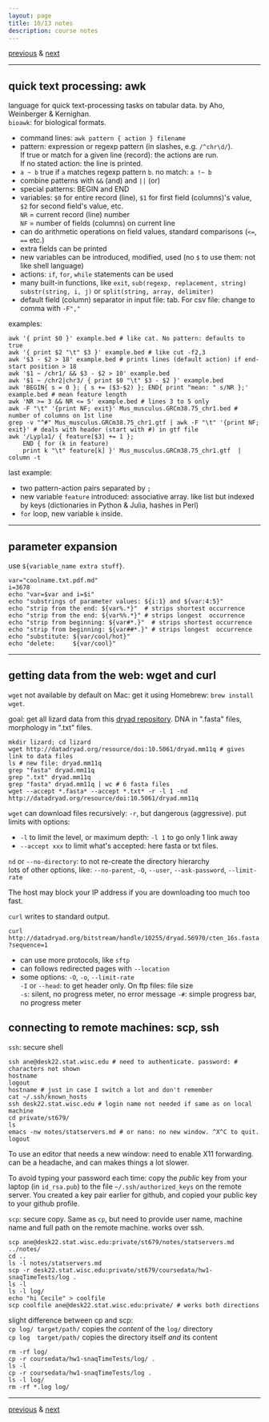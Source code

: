 ```yaml
---
layout: page
title: 10/13 notes
description: course notes
---
```

[previous](notes1011.html) & [next](notes1018.html)

---

<!-- ## homework -->


## quick text processing: awk

language for quick text-processing tasks on tabular data.
by Aho, Weinberger & Kernighan.  
`bioawk`: for biological formats.

- command lines: `awk pattern { action } filename`
- pattern: expression or regexp pattern (in slashes, e.g. `/^chr\d/`).  
  If true or match for a given line (record): the actions are run.  
  If no stated action: the line is printed.
- `a ~ b` true if `a` matches regexp pattern `b`. no match: `a !~ b`
- combine patterns with `&&` (and) and `||` (or)
- special patterns: BEGIN and END
- variables: `$0` for entire record (line),
  `$1` for first field (columns)'s value,
  `$2` for second field's value, etc.  
  `NR` = current record (line) number  
  `NF` = number of fields (columns) on current line
- can do arithmetic operations on field values, standard comparisons (`<=`, `==` etc.)
- extra fields can be printed
- new variables can be introduced, modified, used
  (no `$` to use them: not like shell language)
- actions: `if`, `for`, `while` statements can be used
- many built-in functions, like `exit`, `sub(regexp, replacement, string)`
  `substr(string, i, j)` or `split(string, array, delimiter)`
- default field (column) separator in input file: tab.
  For csv file: change to comma with `-F","`

examples:

```shell
awk '{ print $0 }' example.bed # like cat. No pattern: defaults to true
awk '{ print $2 "\t" $3 }' example.bed # like cut -f2,3
awk '$3 - $2 > 18' example.bed # prints lines (default action) if end-start position > 18
awk '$1 ~ /chr1/ && $3 - $2 > 10' example.bed
awk '$1 ~ /chr2|chr3/ { print $0 "\t" $3 - $2 }' example.bed
awk 'BEGIN{ s = 0 }; { s += ($3-$2) }; END{ print "mean: " s/NR };' example.bed # mean feature length
awk 'NR >= 3 && NR <= 5' example.bed # lines 3 to 5 only
awk -F "\t" '{print NF; exit}' Mus_musculus.GRCm38.75_chr1.bed # number of columns on 1st line
grep -v "^#" Mus_musculus.GRCm38.75_chr1.gtf | awk -F "\t" '{print NF; exit}' # deals with header (start with #) in gtf file
awk '/Lypla1/ { feature[$3] += 1 };
    END { for (k in feature)
    print k "\t" feature[k] }' Mus_musculus.GRCm38.75_chr1.gtf  | column -t
```

last example:

- two pattern-action pairs separated by `;`
- new variable `feature` introduced: associative array.
  like list but indexed by keys (dictionaries in Python & Julia, hashes in Perl)
- `for` loop, new variable `k` inside.

---

## parameter expansion

use `${variable_name extra stuff}`.

```shell
var="coolname.txt.pdf.md"
i=3678
echo "var=$var and i=$i"
echo "substrings of parameter values: ${i:1} and ${var:4:5}"
echo "strip from the end: ${var%.*}"  # strips shortest occurrence
echo "strip from the end: ${var%%.*}" # strips longest  occurrence
echo "strip from beginning: ${var#*.}"  # strips shortest occurrence
echo "strip from beginning: ${var##*.}" # strips longest  occurrence
echo "substitute: ${var/cool/hot}"
echo "delete:     ${var/cool}"
```

---

## getting data from the web: wget and curl

`wget` not available by default on Mac: get it using Homebrew:
`brew install wget`.

goal: get all lizard data from this
[dryad repository](http://datadryad.org/resource/doi:10.5061/dryad.mm11q).
DNA in ".fasta" files, morphology in ".txt" files.


```shell
mkdir lizard; cd lizard
wget http://datadryad.org/resource/doi:10.5061/dryad.mm11q # gives link to data files
ls # new file: dryad.mm11q
grep "fasta" dryad.mm11q
grep ".txt" dryad.mm11q
grep "fasta" dryad.mm11q | wc # 6 fasta files
wget --accept *.fasta* --accept *.txt* -r -l 1 -nd http://datadryad.org/resource/doi:10.5061/dryad.mm11q
```

`wget` can download files recursively: `-r`, but dangerous (aggressive). put limits with options:

- `-l` to limit the level, or maximum depth: `-l 1` to go only 1 link away
- `--accept xxx` to limit what's accepted: here fasta or txt files.

`nd` or `--no-directory`: to not re-create the directory hierarchy  
lots of other options, like: `--no-parent`, `-O`, `--user`, `--ask-password`, `--limit-rate`

The host may block your IP address if you are downloading too much too fast.

`curl` writes to standard output.

`curl http://datadryad.org/bitstream/handle/10255/dryad.56970/cten_16s.fasta?sequence=1`

- can use more protocols, like `sftp`
- can follows redirected pages with `--location`
- some options: `-O`, `-o`, `--limit-rate`  
`-I` or `--head`: to get header only. On ftp files: file size  
`-s`: silent, no progress meter, no error message
`-#`: simple progress bar, no progress meter

## connecting to remote machines: scp, ssh

`ssh`: secure shell

```shell
ssh ane@desk22.stat.wisc.edu # need to authenticate. password: # characters not shown
hostname
logout
hostname # just in case I switch a lot and don't remember
cat ~/.ssh/known_hosts
ssh desk22.stat.wisc.edu # login name not needed if same as on local machine
cd private/st679/
ls
emacs -nw notes/statservers.md # or nano: no new window. ^X^C to quit.
logout
```

To use an editor that needs a new window: need to enable X11 forwarding.
can be a headache, and can makes things a lot slower.

To avoid typing your password each time: copy the *public* key from your laptop
(in `id_rsa.pub`) to the file `~/.ssh/authorized_keys` on the remote server.
You created a key pair earlier for github, and copied your public key to your
github profile.

`scp`: secure copy. Same as `cp`, but need to provide user name,
machine name and full path on the remote machine. works over ssh.

```shell
scp ane@desk22.stat.wisc.edu:private/st679/notes/statservers.md ../notes/
cd ..
ls -l notes/statservers.md
scp -r desk22.stat.wisc.edu:private/st679/coursedata/hw1-snaqTimeTests/log .
ls -l
ls -l log/
echo "hi Cecile" > coolfile
scp coolfile ane@desk22.stat.wisc.edu:private/ # works both directions
```

slight difference between cp and scp:  
`cp log/ target/path/` copies the *content* of the `log/` directory  
`cp log  target/path/` copies the directory itself *and* its content

```shell
rm -rf log/
cp -r coursedata/hw1-snaqTimeTests/log/ .
ls -l
cp -r coursedata/hw1-snaqTimeTests/log .
ls -l log/
rm -rf *.log log/
```


---
[previous](notes1011.html) & [next](notes1018.html)
